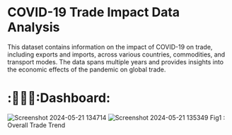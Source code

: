 # COVID-19 Trade Impact Data Analysis
This dataset contains information on the impact of COVID-19 on trade, including exports and imports, across various countries, commodities, and transport modes. The data spans multiple years and provides insights into the economic effects of the pandemic on global trade.

# :🧑🏻‍🎓:Dashboard:
![Screenshot 2024-05-21 134714](https://github.com/TechMaster-007/Python-COVID-19-Trade-Impact-Data-Analysis/assets/130140391/0a7c8dfc-3b48-4c06-949d-93cf64a846a3)
![Screenshot 2024-05-21 135349](https://github.com/TechMaster-007/Python-COVID-19-Trade-Impact-Data-Analysis/assets/130140391/d3f6bce4-009f-4778-914a-67d36684e91a)
Fig1 : Overall Trade Trend

